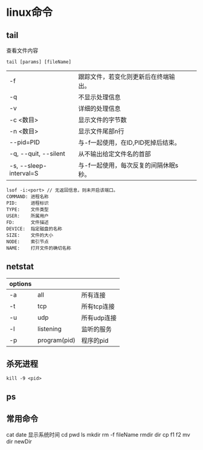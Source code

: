 # linux命令
## tail

查看文件内容

`tail [params] [fileName]`

|||||
|-|-|-|-|
|-f|跟踪文件，若变化则更新后在终端输出。|||
|-q|不显示处理信息|||
|-v|详细的处理信息|||
|-c <数目>|显示文件的字节数|||
|-n <数目>|显示文件尾部n行|||
|--pid=PID|与-f一起使用，在ID,PID死掉后结束。|||
|-q, --quit, --silent|从不输出给定文件名的首部|||
|-s, --sleep-interval=S|与-f一起使用，每次反复的间隔休眠s秒。|||

```
lsof -i:<port> // 无返回信息，则未开启该端口。
COMMAND: 进程名称
PID:     进程标识
TYPE:    文件类型
USER:    所属用户
FD:      文件描述
DEVICE:  指定磁盘的名称
SIZE:    文件的大小
NODE:    索引节点
NAME:    打开文件的确切名称
```
## netstat

|options|||
|-|-|-|
|-a|all|所有连接|
|-t|tcp|所有tcp连接|
|-u|udp|所有udp连接|
|-l|listening|监听的服务|
|-p|program(pid)|程序的pid|

## 杀死进程

```
kill -9 <pid>
```

## ps

## 常用命令
cat
date 显示系统时间
cd
pwd
ls
mkdir
rm -f fileName
rmdir dir
cp f1 f2
mv dir newDir